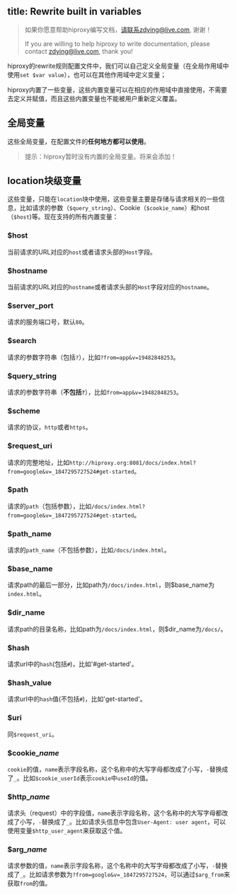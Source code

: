 title: Rewrite built in variables
---

> 如果你愿意帮助hiproxy编写文档，请联系zdying@live.com, 谢谢！
>
> If you are willing to help hiproxy to write documentation, please contact zdying@live.com, thank you!

hiproxy的rewrite规则配置文件中，我们可以自己定义全局变量（在全局作用域中使用`set $var value`），也可以在其他作用域中定义变量；

hiproxy内置了一些变量，这些内置变量可以在相应的作用域中直接使用，不需要去定义并赋值，而且这些内置变量也不能被用户重新定义覆盖。

## 全局变量

这些全局变量，在配置文件的**任何地方都可以使用**。

> 提示：hiproxy暂时没有内置的全局变量。将来会添加！

## location块级变量

这些变量，只能在`location`块中使用，这些变量主要是存储与请求相关的一些信息，比如请求的参数（`$query_string`）、Cookie（`$cookie_name`）和host（`$host`)等。现在支持的所有内置变量：

### $host
当前请求的URL对应的`host`或者请求头部的`Host`字段。

### $hostname
当前请求的URL对应的`hostname`或者请求头部的`Host`字段对应的`hostname`。

### $server_port
请求的服务端口号，默认`80`。

### $search
请求的参数字符串（包括`?`），比如`?from=app&v=19482848253`。

### $query_string
请求的参数字符串（**不包括`?`**），比如`from=app&v=19482848253`。

### $scheme
请求的协议，`http`或者`https`。

### $request_uri
请求的完整地址，比如`http://hiproxy.org:8081/docs/index.html?from=google&v=_1847295727524#get-started`。

### $path
请求的`path`（包括参数），比如`/docs/index.html?from=google&v=_1847295727524#get-started`。

### $path_name
请求的`path_name`（不包括参数），比如`/docs/index.html`。

### $base_name
请求path的最后一部分，比如path为`/docs/index.html`，则$base_name为`index.html`。

### $dir_name
请求path的目录名称，比如path为`/docs/index.html`，则$dir_name为`/docs/`。

### $hash
请求url中的`hash`(包括`#`)，比如'#get-started'。

### $hash_value
请求url中的`hash`值(不包括`#`)，比如'get-started'。

### $uri
同`$request_uri`。

### $cookie_*name*
`cookie`的值，`name`表示字段名称，这个名称中的大写字母都改成了小写，`-`替换成了`_`。比如`$cookie_userId`表示`cookie`中`useId`的值。

### $http_*name*
请求头（request）中的字段值，`name`表示字段名称，这个名称中的大写字母都改成了小写，`-`替换成了`_`。比如请求头信息中包含`User-Agent: user agent`，可以使用变量`$http_user_agent`来获取这个值。

### $arg_*name*
请求参数的值，`name`表示字段名称，这个名称中的大写字母都改成了小写，`-`替换成了`_`。比如请求参数为`?from=google&v=_1847295727524`，可以通过`$arg_from`来获取`from`的值。

